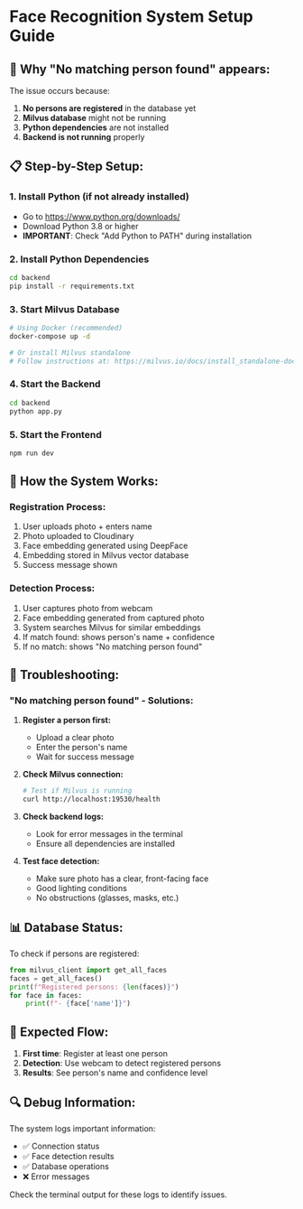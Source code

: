 # Face Recognition System Setup Guide

## 🚨 **Why "No matching person found" appears:**

The issue occurs because:
1. **No persons are registered** in the database yet
2. **Milvus database** might not be running
3. **Python dependencies** are not installed
4. **Backend is not running** properly

## 📋 **Step-by-Step Setup:**

### 1. **Install Python** (if not already installed)
- Go to https://www.python.org/downloads/
- Download Python 3.8 or higher
- **IMPORTANT**: Check "Add Python to PATH" during installation

### 2. **Install Python Dependencies**
```bash
cd backend
pip install -r requirements.txt
```

### 3. **Start Milvus Database**
```bash
# Using Docker (recommended)
docker-compose up -d

# Or install Milvus standalone
# Follow instructions at: https://milvus.io/docs/install_standalone-docker.md
```

### 4. **Start the Backend**
```bash
cd backend
python app.py
```

### 5. **Start the Frontend**
```bash
npm run dev
```

## 🔧 **How the System Works:**

### **Registration Process:**
1. User uploads photo + enters name
2. Photo uploaded to Cloudinary
3. Face embedding generated using DeepFace
4. Embedding stored in Milvus vector database
5. Success message shown

### **Detection Process:**
1. User captures photo from webcam
2. Face embedding generated from captured photo
3. System searches Milvus for similar embeddings
4. If match found: shows person's name + confidence
5. If no match: shows "No matching person found"

## 🐛 **Troubleshooting:**

### **"No matching person found" - Solutions:**

1. **Register a person first:**
   - Upload a clear photo
   - Enter the person's name
   - Wait for success message

2. **Check Milvus connection:**
   ```bash
   # Test if Milvus is running
   curl http://localhost:19530/health
   ```

3. **Check backend logs:**
   - Look for error messages in the terminal
   - Ensure all dependencies are installed

4. **Test face detection:**
   - Make sure photo has a clear, front-facing face
   - Good lighting conditions
   - No obstructions (glasses, masks, etc.)

## 📊 **Database Status:**

To check if persons are registered:
```python
from milvus_client import get_all_faces
faces = get_all_faces()
print(f"Registered persons: {len(faces)}")
for face in faces:
    print(f"- {face['name']}")
```

## 🎯 **Expected Flow:**

1. **First time**: Register at least one person
2. **Detection**: Use webcam to detect registered persons
3. **Results**: See person's name and confidence level

## 🔍 **Debug Information:**

The system logs important information:
- ✅ Connection status
- ✅ Face detection results
- ✅ Database operations
- ❌ Error messages

Check the terminal output for these logs to identify issues.

